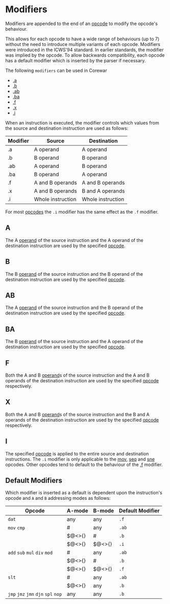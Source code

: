 # Modifiers

Modifiers are appended to the end of an [opcode](opcodes) to modify the
opcode's behaviour.

This allows for each opcode to have a wide range of behaviours (up to 7)
without the need to introduce multiple variants of each opcode. Modifiers were
introduced in the ICWS'94 standard. In earlier standards, the modifier was
implied by the opcode. To allow backwards compatibility, each opcode has a
default modifier which is inserted by the parser if necessary.

The following `modifiers` can be used in Corewar

* [.a](#a)
* [.b](#b)
* [.ab](#ab)
* [.ba](#ba)
* [.f](#f)
* [.x](#x)
* [.i](#i)

When an instruction is executed, the modifier controls which values from the
source and destination instruction are used as follows:

|Modifier|Source|Destination|
|---|---|---|
|.a|A operand|A operand|
|.b|B operand|B operand|
|.ab|A operand|B operand|
|.ba|B operand|A operand|
|.f|A and B operands|A and B operands|
|.x|A and B operands|B and A operands|
|.i|Whole instruction|Whole instruction|

For most [opcodes](opcodes) the `.i` modifier has the same effect as the `.f`
modifier.

## A

The A [operand](operands) of the source instruction and the A operand of the
destination instruction are used by the specified [opcode](opcodes).

## B

The B [operand](operands) of the source instruction and the B operand of the
destination instruction are used by the specified [opcode](opcodes).

## AB

The A [operand](operands) of the source instruction and the B operand of the
destination instruction are used by the specified [opcode](opcodes).

## BA

The B [operand](operands) of the source instruction and the A operand of the
destination instruction are used by the specified [opcode](opcodes).

## F

Both the A and B [operand](operands)s of the source instruction and the A and B
operands of the destination instruction are used by the specified
[opcode](opcodes) respectively.

## X

Both the A and B [operand](operands)s of the source instruction and the B and A
operands of the destination instruction are used by the specified
[opcode](opcodes) respectively.

## I

The specified [opcode](opcodes) is applied to the entire source and destination
instructions. The `.i` modifier is only applicable to the
[mov](opocodes#mov-move), [seq](opcodes#skip-if-equal) and
[sne](opcodes#skip-if-not-equal) opcodes.  Other opcodes tend to default to the
behaviour of the [.f](modifiers#f) modifier.

## Default Modifiers

Which modifier is inserted as a default is dependent upon the instruction's opcode and `A` and `B` addressing modes as follows:

|Opcode|A-mode|B-mode|Default Modifier|
|---|---|---|---|
|`dat`|any|any|`.f`|
|`mov` `cmp`|#|any|`.ab`|
||$@<>{}|#|`.b`|
||$@<>{}|$@<>{}|`.i`|
|`add` `sub` `mul` `div` `mod`|#|any|`.ab`|
||$@<>{}|#|`.b`|
||$@<>{}|$@<>{}|`.f`|
|`slt`|#|any|`.ab`|
||$@<>{}|any|`.b`|
|`jmp` `jmz` `jmn` `djn` `spl` `nop`|any|any|`.b`|

